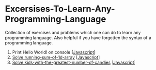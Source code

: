 # Excersises-To-Learn-Any-Programming-Language
Collection of exercises and problems which one can do to learn any programming language. Also helpful if you have forgotten the syntax of a programming language.

1. Print Hello World! on console [[Javascript](javascript/hello.js)]
2. [Solve running-sum-of-1d-array](https://leetcode.com/problems/running-sum-of-1d-array/) [[Javascript](javascript/Running_Sum_of_1d_Array.js)]
3. [Solve kids-with-the-greatest-number-of-candies](https://leetcode.com/problems/kids-with-the-greatest-number-of-candies/) [[Javascript](javascript/kids-with-the-greatest-number-of-candies.js)]
